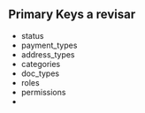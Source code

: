 ## Primary Keys a revisar

- status
- payment_types
- address_types
- categories
- doc_types
- roles
- permissions
- 
